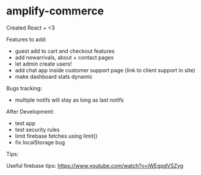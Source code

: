 # amplify-commerce
Created React + <3

Features to add: 
- guest add to cart and checkout features
- add newarrivals, about + contact pages
- let admin create users!
- add chat app inside customer support page (link to client support in site)
- make dashboard stats dynamic

Bugs tracking:
- multiple notifs will stay as long as last notifs

After Development:
- test app
- test security rules
- limit firebase fetches using limit()
- fix localStorage bug

Tips:

Useful firebase tips: https://www.youtube.com/watch?v=iWEgpdVSZyg